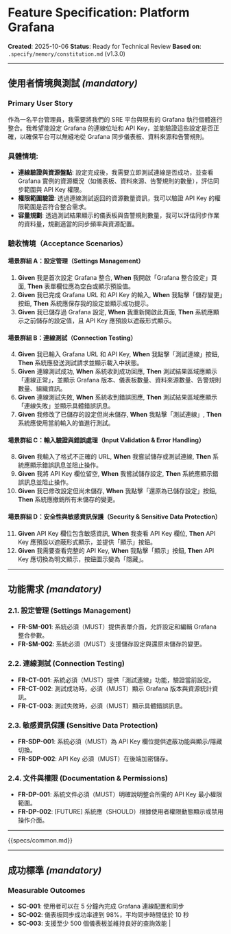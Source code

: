 # Feature Specification: Platform Grafana

**Created**: 2025-10-06
**Status**: Ready for Technical Review
**Based on**: `.specify/memory/constitution.md` (v1.3.0)

---

## 使用者情境與測試 *(mandatory)*

### Primary User Story
作為一名平台管理員，我需要將我們的 SRE 平台與現有的 Grafana 執行個體進行整合。我希望能設定 Grafana 的連線位址和 API Key，並能驗證這些設定是否正確，以確保平台可以無縫地從 Grafana 同步儀表板、資料來源和告警規則。

### 具體情境:
- **連線驗證與資源盤點**: 設定完成後，我需要立即測試連線是否成功，並查看 Grafana 實例的資源概況（如儀表板、資料來源、告警規則的數量），評估同步範圍與 API Key 權限。
- **權限範圍驗證**: 透過連線測試返回的資源數量資訊，我可以驗證 API Key 的權限範圍是否符合整合需求。
- **容量規劃**: 透過測試結果顯示的儀表板與告警規則數量，我可以評估同步作業的資料量，規劃適當的同步頻率與資源配置。

### 驗收情境（Acceptance Scenarios）

#### 場景群組 A：設定管理（Settings Management）
1.  **Given** 我是首次設定 Grafana 整合, **When** 我開啟「Grafana 整合設定」頁面, **Then** 表單欄位應為空白或顯示預設值。
2.  **Given** 我已完成 Grafana URL 和 API Key 的輸入, **When** 我點擊「儲存變更」按鈕, **Then** 系統應保存我的設定並顯示成功提示。
3.  **Given** 我已儲存過 Grafana 設定, **When** 我重新開啟此頁面, **Then** 系統應顯示之前儲存的設定值，且 API Key 應預設以遮蔽形式顯示。

#### 場景群組 B：連線測試（Connection Testing）
4.  **Given** 我已輸入 Grafana URL 和 API Key, **When** 我點擊「測試連線」按鈕, **Then** 系統應發送測試請求並顯示載入中狀態。
5.  **Given** 連線測試成功, **When** 系統收到成功回應, **Then** 測試結果區域應顯示「連線正常」，並顯示 Grafana 版本、儀表板數量、資料來源數量、告警規則數量、組織資訊。
6.  **Given** 連線測試失敗, **When** 系統收到錯誤回應, **Then** 測試結果區域應顯示「連線失敗」並顯示具體錯誤訊息。
7.  **Given** 我修改了已儲存的設定但尚未儲存, **When** 我點擊「測試連線」, **Then** 系統應使用當前輸入的值進行測試。

#### 場景群組 C：輸入驗證與錯誤處理（Input Validation & Error Handling）
8.  **Given** 我輸入了格式不正確的 URL, **When** 我嘗試儲存或測試連線, **Then** 系統應顯示錯誤訊息並阻止操作。
9.  **Given** 我將 API Key 欄位留空, **When** 我嘗試儲存設定, **Then** 系統應顯示錯誤訊息並阻止操作。
10. **Given** 我已修改設定但尚未儲存, **When** 我點擊「還原為已儲存設定」按鈕, **Then** 系統應撤銷所有未儲存的變更。

#### 場景群組 D：安全性與敏感資訊保護（Security & Sensitive Data Protection）
11. **Given** API Key 欄位包含敏感資訊, **When** 我查看 API Key 欄位, **Then** API Key 應預設以遮蔽形式顯示，並提供「顯示」按鈕。
12. **Given** 我需要查看完整的 API Key, **When** 我點擊「顯示」按鈕, **Then** API Key 應切換為明文顯示，按鈕圖示變為「隱藏」。

---

## 功能需求 *(mandatory)*

### 2.1. 設定管理 (Settings Management)
- **FR-SM-001**: 系統必須（MUST）提供表單介面，允許設定和編輯 Grafana 整合參數。
- **FR-SM-002**: 系統必須（MUST）支援儲存設定與還原未儲存的變更。

### 2.2. 連線測試 (Connection Testing)
- **FR-CT-001**: 系統必須（MUST）提供「測試連線」功能，驗證當前設定。
- **FR-CT-002**: 測試成功時，必須（MUST）顯示 Grafana 版本與資源統計資訊。
- **FR-CT-003**: 測試失敗時，必須（MUST）顯示具體錯誤訊息。

### 2.3. 敏感資訊保護 (Sensitive Data Protection)
- **FR-SDP-001**: 系統必須（MUST）為 API Key 欄位提供遮蔽功能與顯示/隱藏切換。
- **FR-SDP-002**: API Key 必須（MUST）在後端加密儲存。

### 2.4. 文件與權限 (Documentation & Permissions)
- **FR-DP-001**: 系統文件必須（MUST）明確說明整合所需的 API Key 最小權限範圍。
- **FR-DP-002**: [FUTURE] 系統應（SHOULD）根據使用者權限動態顯示或禁用操作介面。

---

{{specs/common.md}}

---

## 成功標準 *(mandatory)*

### Measurable Outcomes

- **SC-001**: 使用者可以在 5 分鐘內完成 Grafana 連線配置和同步
- **SC-002**: 儀表板同步成功率達到 98%，平均同步時間低於 10 秒
- **SC-003**: 支援至少 500 個儀表板並維持良好的查詢效能 |